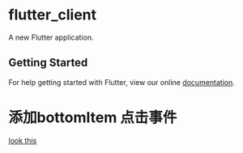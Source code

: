 # flutter_client

A new Flutter application.

## Getting Started

For help getting started with Flutter, view our online
[documentation](https://flutter.io/).

# 添加bottomItem 点击事件
[look this ](https://juejin.im/post/5b57e339e51d4519700f686b)
